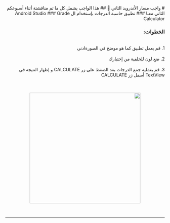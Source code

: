 <div dir = "rtl">
# واجب مسار الأندرويد الثاني 💚
## هذا الواجب يشمل كل ما تم مناقشتة أثناء أسبوعكم الثاني معنا
### تطبيق حاسبة الدرجات بإستخدام ال Android Studio
### Grade Calculator

### الخطوات: 

<br>
 1.  قم بعمل تطبيق كما هو موضح في الصورةادنى
<br>

<br>
2. ضع لون للخلفية من إختيارك
<br>

<br>
 3. قم بعملية جمع الدرجات بعد الضغط على زر CALCULATE و إظهار النتيجة في TextView أسفل زر CALCULATE
<br>

<br>
<br>
<p align="center">
<img src = "https://github.com/kuwaitcodes/android-hw-2/blob/master/hw1.png" width = "350px" margin="auto"/>
</p>
<br>
<hr>

